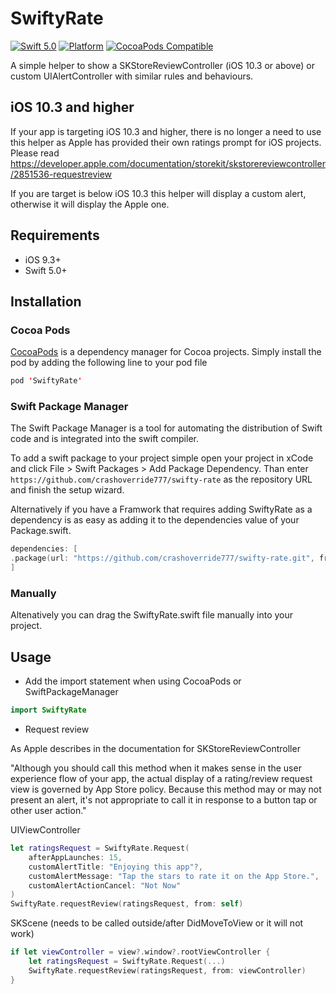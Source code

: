 # SwiftyRate

[![Swift 5.0](https://img.shields.io/badge/swift-5.0-ED523F.svg?style=flat)](https://swift.org/download/)
[![Platform](https://img.shields.io/cocoapods/p/SwiftyRate.svg?style=flat)]()
[![CocoaPods Compatible](https://img.shields.io/cocoapods/v/SwiftyRate.svg)](https://img.shields.io/cocoapods/v/SwiftyRate.svg)

A simple helper to show a SKStoreReviewController (iOS 10.3 or above) or custom UIAlertController with similar rules and behaviours. 

## iOS 10.3 and higher

If your app is targeting iOS 10.3 and higher, there is no longer a need to use this helper as Apple has provided their own ratings prompt for iOS projects. Please read https://developer.apple.com/documentation/storekit/skstorereviewcontroller/2851536-requestreview

If you are target is below iOS 10.3 this helper will display a custom alert, otherwise it will display the Apple one.

## Requirements

- iOS 9.3+
- Swift 5.0+

## Installation

### Cocoa Pods

[CocoaPods](https://developers.google.com/admob/ios/quick-start#streamlined_using_cocoapods) is a dependency manager for Cocoa projects. Simply install the pod by adding the following line to your pod file


```swift
pod 'SwiftyRate'
```

### Swift Package Manager

The Swift Package Manager is a tool for automating the distribution of Swift code and is integrated into the swift compiler.

To add a swift package to your project simple open your project in xCode and click File > Swift Packages > Add Package Dependency.
Than enter `https://github.com/crashoverride777/swifty-rate` as the repository URL and finish the setup wizard.

Alternatively if you have a Framwork that requires adding SwiftyRate as a dependency is as easy as adding it to the dependencies value of your Package.swift.
```swift
dependencies: [
.package(url: "https://github.com/crashoverride777/swifty-rate.git", from: "3.5.0")
]
```

### Manually

Altenatively you can drag the SwiftyRate.swift file manually into your project.

## Usage

- Add the import statement when using CocoaPods or SwiftPackageManager

```swift
import SwiftyRate 
```

- Request review

As Apple describes in the documentation for SKStoreReviewController 

"Although you should call this method when it makes sense in the user experience flow of your app, the actual display of a rating/review request view is governed by App Store policy. Because this method may or may not present an alert, it's not appropriate to call it in response to a button tap or other user action."

UIViewController
```swift
let ratingsRequest = SwiftyRate.Request(
    afterAppLaunches: 15,
    customAlertTitle: "Enjoying this app"?,
    customAlertMessage: "Tap the stars to rate it on the App Store.",
    customAlertActionCancel: "Not Now"
)
SwiftyRate.requestReview(ratingsRequest, from: self)
```

SKScene (needs to be called outside/after DidMoveToView or it will not work)
```swift
if let viewController = view?.window?.rootViewController {
    let ratingsRequest = SwiftyRate.Request(...)
    SwiftyRate.requestReview(ratingsRequest, from: viewController)
}
```
